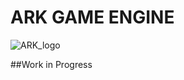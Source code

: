 #      ARK GAME ENGINE
![ARK_logo](https://user-images.githubusercontent.com/59080228/107960136-3fd60680-6fca-11eb-85d8-ba21db0afa66.png)


##Work in Progress
